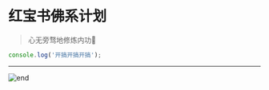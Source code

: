 
# **红宝书佛系计划**
>心无旁骛地修炼内功🙏  

```js
console.log('开搞开搞开搞');
```
























------
![end](https://gitee.com/techpang/img_emoji_libs/raw/master/img_bed/markdown_images/end.jpg '富婆加我吧不想努力了')